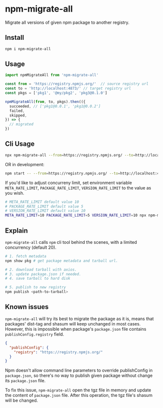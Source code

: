 # npm-migrate-all

Migrate all versions of given npm package to another registry.

## Install 

```bash
npm i npm-migrate-all
```

## Usage

```typescript
import npmMigrateAll from 'npm-migrate-all'

const from = 'https://registry.npmjs.org/'  // source registry url
const to = 'http://localhost:4873/' // target registry url
const pkgs = ['pkg1', '@my/pkg2', 'pkg3@0.1.0']

npmMigrateAll(from, to, pkgs).then(({
  succeeded, // ['pkg1@0.0.1', 'pkg1@0.0.2']
  failed,
  skipped,
}) => {
  // migrated
})
```

## Cli Usage

```bash
npx npm-migrate-all --from=https://registry.npmjs.org/ --to=http://localhost:4873/ pkg1 @my/pkg2 pkg3@0.1.0
```
OR in development:
```bash
npm start -- --from=https://registry.npmjs.org/ --to=http://localhost:4873/ pkg1 @my/pkg2 pkg3@0.1.0
```

If you'd like to adjust concurreny limit, set environment variable `META_RATE_LIMIT`, `PACKAGE_RATE_LIMIT`, `VERSION_RATE_LIMIT` to the value as you wish.

```bash
# META_RATE_LIMIT default value 10
# PACKAGE_RATE_LIMIT default value 5
# VERSION_RATE_LIMIT default value 10
META_RATE_LIMIT=10 PACKAGE_RATE_LIMIT=5 VERSION_RATE_LIMIT=10 npx npm-migrate-all --from=https://registry.npmjs.org/ --to=http://localhost:4873/ pkg1 @my/pkg2 pkg3@0.1.0
```

## Explain

`npm-migrate-all` calls `npm` cli tool behind the scenes, with a limited concurrency (default 20).

```bash
# 1. fetch metadata
npm show pkg # get package metadata and tarball url.

# 2. download tarball with axios.
# 3. update package.json if needed.
# 4. save tarball to hard disk

# 5. publish to new registry
npm publish <path-to-tarball>
```

## Known issues

`npm-migrate-all` will try its best to migrate the package as it is, means that packages' dist-tag and shasum will keep
unchanged in most cases. However, this is impossible when package's `package.json` file contains `publishConfig.registry` field.

```json
{
  "publishConfig": {
    "registry": "https://registry.npmjs.org/"
  }
}
```

Npm doesn't allow command line parameters to override publishConfig in `package.json`, so there's no way to publish given package
without change its `package.json` file.

To fix this issue, `npm-migrate-all` open the tgz file in memory and update the content of `package.json` file. After this operation,
the tgz file's shasum will be changed.
